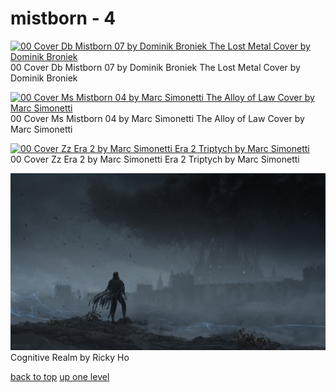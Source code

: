 # mistborn - 4
[![00 Cover Db Mistborn 07 by Dominik Broniek
The Lost Metal Cover by Dominik Broniek](https://raw.githubusercontent.com/buckmanc/wallpapers/main/desktop/mistborn/00_cover_db_mistborn_07_by_dominik_broniek.jpg "00 Cover Db Mistborn 07 by Dominik Broniek
The Lost Metal Cover by Dominik Broniek")](https://raw.githubusercontent.com/buckmanc/wallpapers/main/desktop/mistborn/00_cover_db_mistborn_07_by_dominik_broniek.jpg)\
00 Cover Db Mistborn 07 by Dominik Broniek
The Lost Metal Cover by Dominik Broniek

[![00 Cover Ms Mistborn 04 by Marc Simonetti
The Alloy of Law Cover by Marc Simonetti](https://raw.githubusercontent.com/buckmanc/wallpapers/main/desktop/mistborn/00_cover_ms_mistborn_04_by_marc_simonetti.jpg "00 Cover Ms Mistborn 04 by Marc Simonetti
The Alloy of Law Cover by Marc Simonetti")](https://raw.githubusercontent.com/buckmanc/wallpapers/main/desktop/mistborn/00_cover_ms_mistborn_04_by_marc_simonetti.jpg)\
00 Cover Ms Mistborn 04 by Marc Simonetti
The Alloy of Law Cover by Marc Simonetti

[![00 Cover Zz Era 2 by Marc Simonetti
Era 2 Triptych by Marc Simonetti](https://raw.githubusercontent.com/buckmanc/wallpapers/main/desktop/mistborn/00_cover_zz_era_2_by_marc_simonetti.jpg "00 Cover Zz Era 2 by Marc Simonetti
Era 2 Triptych by Marc Simonetti")](https://raw.githubusercontent.com/buckmanc/wallpapers/main/desktop/mistborn/00_cover_zz_era_2_by_marc_simonetti.jpg)\
00 Cover Zz Era 2 by Marc Simonetti
Era 2 Triptych by Marc Simonetti

[![Cognitive Realm by Ricky Ho](https://raw.githubusercontent.com/buckmanc/wallpapers/main/desktop/mistborn/cognitive-realm-by-ricky-ho.jpg "Cognitive Realm by Ricky Ho")](https://raw.githubusercontent.com/buckmanc/wallpapers/main/desktop/mistborn/cognitive-realm-by-ricky-ho.jpg)\
Cognitive Realm by Ricky Ho



[back to top](#)
[up one level](/desktop/README.MD)
